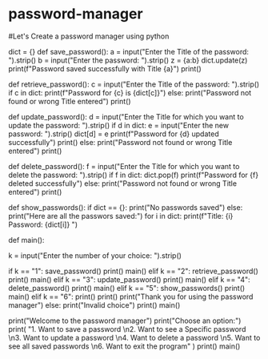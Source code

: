 # password-manager

#Let's Create a password manager using python

dict = {}
def save_password():
  a = input("Enter the Title of the password: ").strip()
  b = input("Enter the password: ").strip()
  z = {a:b}
  dict.update(z)
  print(f"Password saved successfully with Title {a}")
  print()

def retrieve_password():
  c = input("Enter the Title of the password: ").strip()
  if c in dict:
    print(f"Password for {c} is {dict[c]}")
  else:
    print("Password not found or wrong Title entered")
  print()

def update_password():
  d = input("Enter the Title for which you want to update the password: ").strip()
  if d in dict:
    e = input("Enter the new password: ").strip()
    dict[d] = e
    print(f"Password for {d} updated successfully")
    print()
  else:
    print("Password not found or wrong Title entered")
  print()

def delete_password():
  f = input("Enter the Title for which you want to delete the password: ").strip()
  if f in dict:
    dict.pop(f)
    print(f"Password for {f} deleted successfully")
  else:
    print("Password not found or wrong Title entered")
  print()

def show_passwords():
  if dict == {}:
    print("No passwords saved")
  else:
    print("Here are all the passwors saved:")
    for i in dict:
      print(f"Title: {i} Password: {dict[i]}  ")

def main():

  k = input("Enter the number of your choice: ").strip()

  if k == "1":
    save_password()
    print()
    main()
  elif k == "2":
    retrieve_password()
    print()
    main()
  elif k == "3":
    update_password()
    print()
    main()
  elif k == "4":
    delete_password()
    print()
    main()
  elif k == "5":
    show_passwords()
    print()
    main()
  elif k == "6":
    print()
    print()
    print("Thank you for using the password manager")
  else:
    print("Invalid choice")
    print()
    main()


print("Welcome to the password manager")
print("Choose an option:")
print( "1. Want to save a password \n2. Want to see a Specific password \n3. Want to update a password \n4. Want to delete a password \n5. Want to see all saved passwords \n6. Want to exit the program" )
print()
main()

